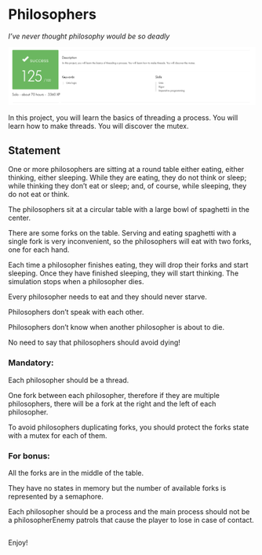 # Philosophers

*I’ve never thought philosophy would be so deadly*

![125/100 score](./philosophers_success.png)

In this project, you will learn the basics of threading a process. You will learn how to make threads. You will discover the mutex.

## Statement

One or more philosophers are sitting at a round table either eating, either thinking, either sleeping. While they are eating, they do not think or sleep; while thinking
they don’t eat or sleep; and, of course, while sleeping, they do not eat or think.

The philosophers sit at a circular table with a large bowl of spaghetti in the center.

There are some forks on the table. Serving and eating spaghetti with a single fork is very inconvenient, so the philosophers will eat with two forks, one for each hand.

Each time a philosopher finishes eating, they will drop their forks and start sleeping. Once they have finished sleeping, they will start thinking. The simulation stops
when a philosopher dies.

Every philosopher needs to eat and they should never starve.

Philosophers don’t speak with each other.

Philosophers don’t know when another philosopher is about to die.

No need to say that philosophers should avoid dying!

### Mandatory:

Each philosopher should be a thread.

One fork between each philosopher, therefore if they are multiple philosophers, there will be a fork at the right and the left of each philosopher.

To avoid philosophers duplicating forks, you should protect the forks state with a mutex for each of them.


### For bonus:

All the forks are in the middle of the table.

They have no states in memory but the number of available forks is represented by a semaphore.

Each philosopher should be a process and the main process should not be a philosopherEnemy patrols that cause the player to lose in case of contact.

##

Enjoy!
